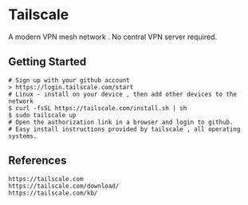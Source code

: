 Tailscale
=========

A modern VPN mesh network . No central VPN server required.

Getting Started
---------------
    # Sign up with your github account
    > https://login.tailscale.com/start
    # Linux - install on your device , then add other devices to the network
    $ curl -fsSL https://tailscale.com/install.sh | sh
    $ sudo tailscale up
    # Open the authorization link in a browser and login to github.
    # Easy install instructions provided by tailscale , all operating systems. 

References
-----------

    https://tailscale.com
    https://tailscale.com/download/
    https://tailscale.com/kb/
